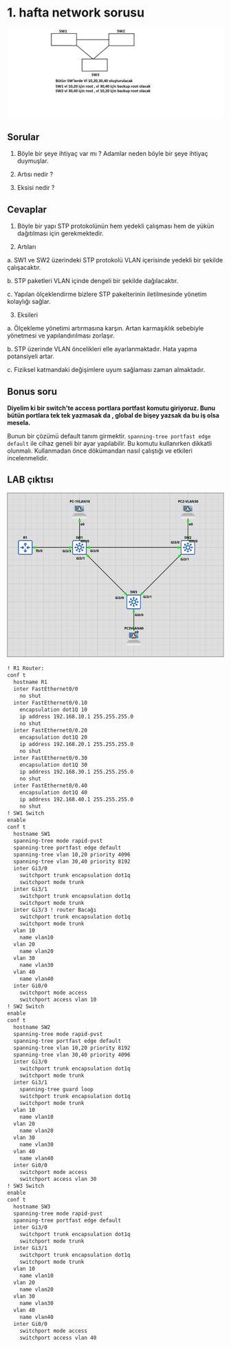 # 1. hafta network sorusu

![soru](<attachments/Pasted image 20250430071627.png>)

## Sorular

1. Böyle bir şeye ihtiyaç var mı ? Adamlar neden böyle bir şeye ihtiyaç duymuşlar.

2. Artısı nedir ?

3. Eksisi nedir ?

## Cevaplar

1. Böyle bir yapı STP protokolünün hem yedekli çalışması hem de yükün dağıtılması için gerekmektedir.

2. Artıları

a. SW1 ve SW2 üzerindeki STP protokolü VLAN içerisinde yedekli bir şekilde çalışacaktır.

b. STP paketleri VLAN içinde dengeli bir şekilde dağılacaktır.

c. Yapılan ölçeklendirme bizlere STP pakelterinin iletilmesinde yönetim kolaylığı sağlar.

3. Eksileri

a. Ölçekleme yönetimi artırmasına karşın. Artan karmaşıklık sebebiyle yönetmesi ve yapılandırılması zorlaşır.

b. STP üzerinde VLAN öncelikleri elle ayarlanmaktadır. Hata yapma potansiyeli artar.

c. Fiziksel katmandaki değişimlere uyum sağlaması zaman almaktadır.

## Bonus soru

**Diyelim ki bir switch'te access portlara portfast komutu giriyoruz. Bunu bütün portlara tek tek yazmasak da , global de bişey yazsak da bu iş olsa mesela.**

Bunun bir çözümü default tanım girmektir. `spanning-tree portfast edge default` ile cihaz geneli bir ayar yapılabilir. Bu komutu kullanırken dikkatli olunmalı. Kullanmadan önce dökümandan nasıl çalıştığı ve etkileri incelenmelidir.

## LAB çıktısı

![LAB](<attachments/Pasted image 20250430071521.png>)

```IOS
! R1 Router:
conf t
  hostname R1
  inter FastEthernet0/0
    no shut
  inter FastEthernet0/0.10
    encapsulation dot1Q 10
    ip address 192.168.10.1 255.255.255.0
    no shut
  inter FastEthernet0/0.20
    encapsulation dot1Q 20
    ip address 192.168.20.1 255.255.255.0
    no shut
  inter FastEthernet0/0.30
    encapsulation dot1Q 30
    ip address 192.168.30.1 255.255.255.0
    no shut
  inter FastEthernet0/0.40
    encapsulation dot1Q 40
    ip address 192.168.40.1 255.255.255.0
    no shut
! SW1 Switch
enable
conf t
  hostname SW1
  spanning-tree mode rapid-pvst
  spanning-tree portfast edge default
  spanning-tree vlan 10,20 priority 4096
  spanning-tree vlan 30,40 priority 8192
  inter Gi3/0
    switchport trunk encapsulation dot1q
    switchport mode trunk
  inter Gi3/1
    switchport trunk encapsulation dot1q
    switchport mode trunk
  inter Gi3/3 ! router Bacağı
    switchport trunk encapsulation dot1q
    switchport mode trunk
  vlan 10
    name vlan10
  vlan 20
    name vlan20
  vlan 30
    name vlan30
  vlan 40
    name vlan40
  inter Gi0/0
    switchport mode access
    switchport access vlan 10
! SW2 Switch
enable
conf t
  hostname SW2
  spanning-tree mode rapid-pvst
  spanning-tree portfast edge default
  spanning-tree vlan 10,20 priority 8192
  spanning-tree vlan 30,40 priority 4096
  inter Gi3/0
    switchport trunk encapsulation dot1q
    switchport mode trunk
  inter Gi3/1
    spanning-tree guard loop
    switchport trunk encapsulation dot1q
    switchport mode trunk
  vlan 10
    name vlan10
  vlan 20
    name vlan20
  vlan 30
    name vlan30
  vlan 40
    name vlan40
  inter Gi0/0
    switchport mode access
    switchport access vlan 30
! SW3 Switch
enable
conf t
  hostname SW3
  spanning-tree mode rapid-pvst
  spanning-tree portfast edge default
  inter Gi3/0
    switchport trunk encapsulation dot1q
    switchport mode trunk
  inter Gi3/1
    switchport trunk encapsulation dot1q
    switchport mode trunk
  vlan 10
    name vlan10
  vlan 20
    name vlan20
  vlan 30
    name vlan30
  vlan 40
    name vlan40
  inter Gi0/0
    switchport mode access
    switchport access vlan 40
```
